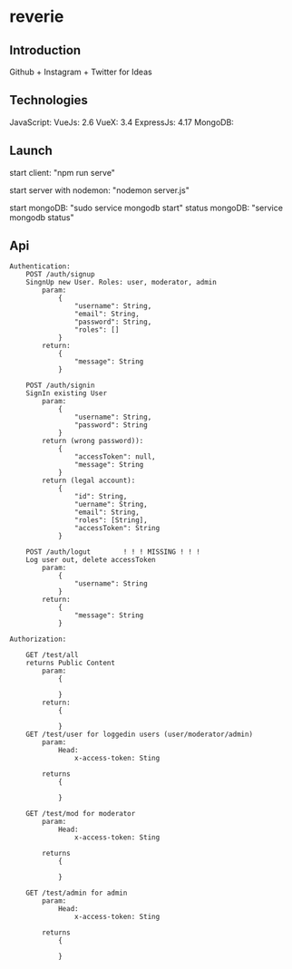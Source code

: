 # reverie

## Introduction

Github + Instagram + Twitter for Ideas


## Technologies

JavaScript: 
VueJs: 2.6
VueX: 3.4
ExpressJs: 4.17
MongoDB: 

## Launch

start client: "npm run serve"

start server with nodemon: "nodemon server.js"

start mongoDB: "sudo service mongodb start"
status mongoDB: "service mongodb status"


## Api

    Authentication:
        POST /auth/signup
        SingnUp new User. Roles: user, moderator, admin
            param:
                {
                    "username": String,
                    "email": String,
                    "password": String,
                    "roles": []
                }
            return:
                {
                    "message": String
                }

        POST /auth/signin
        SignIn existing User
            param:
                {
                    "username": String,
                    "password": String
                }
            return (wrong password)):
                {
                    "accessToken": null,
                    "message": String
                }
            return (legal account):
                {
                    "id": String,
                    "uername": String,
                    "email": String,
                    "roles": [String],
                    "accessToken": String
                }

        POST /auth/logut        ! ! ! MISSING ! ! !
        Log user out, delete accessToken
            param:
                {
                    "username": String
                }
            return:
                {
                    "message": String
                }

    Authorization:

        GET /test/all
        returns Public Content
            param:
                {

                }
            return:
                {

                }
        GET /test/user for loggedin users (user/moderator/admin)
            param:
                Head:
                    x-access-token: Sting
                
            returns 
                {

                }

        GET /test/mod for moderator
            param:
                Head:
                    x-access-token: Sting
                
            returns 
                {
                    
                }

        GET /test/admin for admin
            param:
                Head:
                    x-access-token: Sting
                
            returns 
                {
                    
                }



